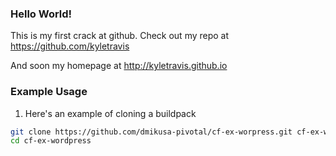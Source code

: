 ### Hello World!

This is my first crack at github.  Check out my repo at https://github.com/kyletravis

And soon my homepage at http://kyletravis.github.io

### Example Usage

1. Here's an example of cloning a buildpack

  ```bash
  git clone https://github.com/dmikusa-pivotal/cf-ex-worpress.git cf-ex-wordpress
  cd cf-ex-wordpress
  ```
